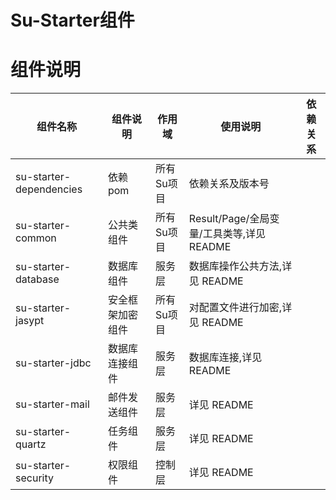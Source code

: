 # Su-Starter组件

# 组件说明


| 组件名称     | 组件说明     | 作用域    | 	使用说明               | 依赖关系|
|----------|----------|--------|---------------------|----------|
| su-starter-dependencies | 依赖pom     | 所有Su项目 | 依赖关系及版本号            | |
| su-starter-common | 公共类组件     | 所有Su项目 | Result/Page/全局变量/工具类等,详见 README | |
| su-starter-database | 数据库组件     | 服务层 | 数据库操作公共方法,详见 README | |
| su-starter-jasypt | 安全框架加密组件     | 所有Su项目 | 对配置文件进行加密,详见 README         | |
| su-starter-jdbc | 数据库连接组件     | 服务层 | 数据库连接,详见 README     | | 
| su-starter-mail | 邮件发送组件     | 服务层 | 详见 README           | |
| su-starter-quartz | 任务组件     | 服务层 | 详见 README            | | 
| su-starter-security | 权限组件     | 控制层 | 详见 README           | | 



    
